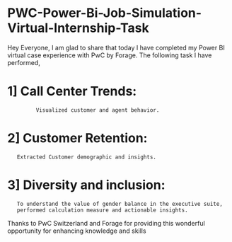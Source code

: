 # PWC-Power-Bi-Job-Simulation-Virtual-Internship-Task

Hey Everyone, I am glad to share that today I have completed my Power BI virtual case experience with PwC by Forage. 
The following task I have performed,

# 1] Call Center Trends:
             
             Visualized customer and agent behavior.

# 2] Customer Retention:
       
       Extracted Customer demographic and insights.

# 3] Diversity and inclusion:
       
       To understand the value of gender balance in the executive suite, 
       performed calculation measure and actionable insights.


Thanks to PwC Switzerland and Forage for providing this wonderful opportunity for enhancing knowledge and skills
